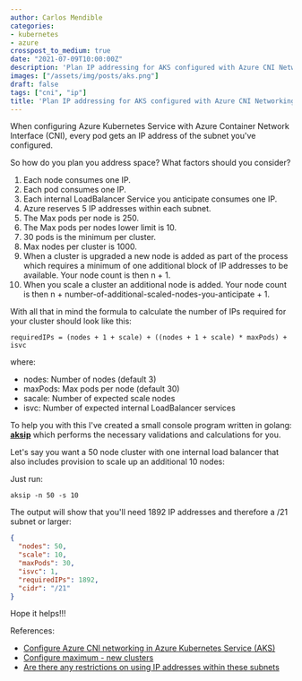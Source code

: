 ```yaml
---
author: Carlos Mendible
categories:
- kubernetes
- azure
crosspost_to_medium: true
date: "2021-07-09T10:00:00Z"
description: 'Plan IP addressing for AKS configured with Azure CNI Networking'
images: ["/assets/img/posts/aks.png"]
draft: false
tags: ["cni", "ip"]
title: 'Plan IP addressing for AKS configured with Azure CNI Networking'
---
```


When configuring Azure Kubernetes Service with Azure Container Network Interface (CNI), every pod gets an IP address of the subnet you've configured. 

So how do you plan you address space? What factors should you consider?

1. Each node consumes one IP.
1. Each pod consumes one IP.
1. Each internal LoadBalancer Service you anticipate consumes one IP.
1. Azure reserves 5 IP addresses within each subnet.
1. The Max pods per node is 250.
1. The Max pods per nodes lower limit is 10.
1. 30 pods is the minimum per cluster.
1. Max nodes per cluster is 1000.
1. When a cluster is upgraded a new node is added as part of the process which requires a minimum of one additional block of IP addresses to be available. Your node count is then n + 1.
1. When you scale a cluster an additional node is added. Your node count is then n + number-of-additional-scaled-nodes-you-anticipate + 1.

With all that in mind the formula to calculate the number of IPs required for your cluster should look like this:

``` shell
requiredIPs = (nodes + 1 + scale) + ((nodes + 1 + scale) * maxPods) + isvc
```

where:

* nodes: Number of nodes (default 3)
* maxPods: Max pods per node (default 30)
* sacale: Number of expected scale nodes
* isvc: Number of expected internal LoadBalancer services

To help you with this I've created a small console program written in golang: **[aksip](https://github.com/cmendible/aksip)** which performs the necessary validations and calculations for you.

Let's say you want a 50 node cluster with one internal load balancer that also includes provision to scale up an additional 10 nodes:

Just run: 

``` shell
aksip -n 50 -s 10
```

The output will show that you'll need 1892 IP addresses and therefore a /21 subnet or larger:

``` json
{
  "nodes": 50,
  "scale": 10,
  "maxPods": 30,
  "isvc": 1,
  "requiredIPs": 1892,
  "cidr": "/21"
}
```

Hope it helps!!!

References:
* [Configure Azure CNI networking in Azure Kubernetes Service (AKS)](https://docs.microsoft.com/en-us/azure/aks/configure-azure-cni)
* [Configure maximum - new clusters](https://docs.microsoft.com/en-us/azure/aks/configure-azure-cni#configure-maximum---new-clusters)
* [Are there any restrictions on using IP addresses within these subnets](https://docs.microsoft.com/en-us/azure/virtual-network/virtual-networks-faq#are-there-any-restrictions-on-using-ip-addresses-within-these-subnets)